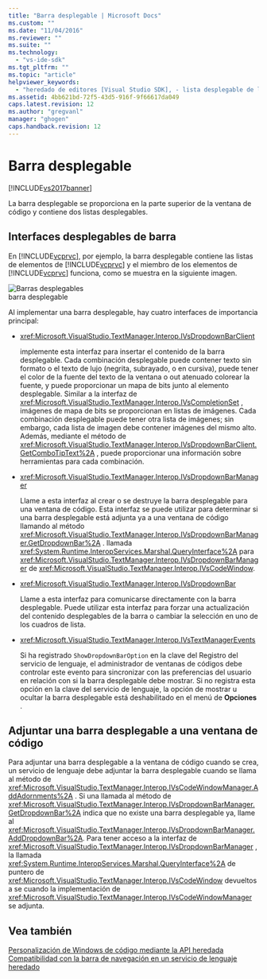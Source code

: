 ```yaml
---
title: "Barra desplegable | Microsoft Docs"
ms.custom: ""
ms.date: "11/04/2016"
ms.reviewer: ""
ms.suite: ""
ms.technology: 
  - "vs-ide-sdk"
ms.tgt_pltfrm: ""
ms.topic: "article"
helpviewer_keywords: 
  - "heredado de editores [Visual Studio SDK], - lista desplegable de la barra"
ms.assetid: 4bb621bd-72f5-43d5-916f-9f66617da049
caps.latest.revision: 12
ms.author: "gregvanl"
manager: "ghogen"
caps.handback.revision: 12
---
```

# Barra desplegable
[!INCLUDE[vs2017banner](../code-quality/includes/vs2017banner.md)]

La barra desplegable se proporciona en la parte superior de la ventana de código y contiene dos listas desplegables.  
  
## Interfaces desplegables de barra  
 En [!INCLUDE[vcprvc](../code-quality/includes/vcprvc_md.md)], por ejemplo, la barra desplegable contiene las listas de elementos de [!INCLUDE[vcprvc](../code-quality/includes/vcprvc_md.md)] y el miembro de los elementos de [!INCLUDE[vcprvc](../code-quality/includes/vcprvc_md.md)] funciona, como se muestra en la siguiente imagen.  
  
 ![Barras desplegables](../extensibility/media/vsdropdown_bar.gif "vsDropdown\_bar")  
barra desplegable  
  
 Al implementar una barra desplegable, hay cuatro interfaces de importancia principal:  
  
-   <xref:Microsoft.VisualStudio.TextManager.Interop.IVsDropdownBarClient>  
  
     implemente esta interfaz para insertar el contenido de la barra desplegable.  Cada combinación desplegable puede contener texto sin formato o el texto de lujo \(negrita, subrayado, o en cursiva\), puede tener el color de la fuente del texto de la ventana o out atenuado colorear la fuente, y puede proporcionar un mapa de bits junto al elemento desplegable.  Similar a la interfaz de <xref:Microsoft.VisualStudio.TextManager.Interop.IVsCompletionSet> , imágenes de mapa de bits se proporcionan en listas de imágenes.  Cada combinación desplegable puede tener otra lista de imágenes; sin embargo, cada lista de imagen debe contener imágenes del mismo alto.  Además, mediante el método de <xref:Microsoft.VisualStudio.TextManager.Interop.IVsDropdownBarClient.GetComboTipText%2A> , puede proporcionar una información sobre herramientas para cada combinación.  
  
-   <xref:Microsoft.VisualStudio.TextManager.Interop.IVsDropdownBarManager>  
  
     Llame a esta interfaz al crear o se destruye la barra desplegable para una ventana de código.  Esta interfaz se puede utilizar para determinar si una barra desplegable está adjunta ya a una ventana de código llamando al método <xref:Microsoft.VisualStudio.TextManager.Interop.IVsDropdownBarManager.GetDropdownBar%2A> .  llamada <xref:System.Runtime.InteropServices.Marshal.QueryInterface%2A> para <xref:Microsoft.VisualStudio.TextManager.Interop.IVsDropdownBarManager> de <xref:Microsoft.VisualStudio.TextManager.Interop.IVsCodeWindow>.  
  
-   <xref:Microsoft.VisualStudio.TextManager.Interop.IVsDropdownBar>  
  
     Llame a esta interfaz para comunicarse directamente con la barra desplegable.  Puede utilizar esta interfaz para forzar una actualización del contenido desplegables de la barra o cambiar la selección en uno de los cuadros de lista.  
  
-   <xref:Microsoft.VisualStudio.TextManager.Interop.IVsTextManagerEvents>  
  
     Si ha registrado `ShowDropdownBarOption` en la clave del Registro del servicio de lenguaje, el administrador de ventanas de códigos debe controlar este evento para sincronizar con las preferencias del usuario en relación con si la barra desplegable debe mostrar.  Si no registra esta opción en la clave del servicio de lenguaje, la opción de mostrar u ocultar la barra desplegable está deshabilitado en el menú de **Opciones** .  
  
## Adjuntar una barra desplegable a una ventana de código  
 Para adjuntar una barra desplegable a la ventana de código cuando se crea, un servicio de lenguaje debe adjuntar la barra desplegable cuando se llama al método de <xref:Microsoft.VisualStudio.TextManager.Interop.IVsCodeWindowManager.AddAdornments%2A> .  Si una llamada al método de <xref:Microsoft.VisualStudio.TextManager.Interop.IVsDropdownBarManager.GetDropdownBar%2A> indica que no existe una barra desplegable ya, llame al <xref:Microsoft.VisualStudio.TextManager.Interop.IVsDropdownBarManager.AddDropdownBar%2A>.  Para tener acceso a la interfaz de <xref:Microsoft.VisualStudio.TextManager.Interop.IVsDropdownBarManager> , la llamada <xref:System.Runtime.InteropServices.Marshal.QueryInterface%2A> de puntero de <xref:Microsoft.VisualStudio.TextManager.Interop.IVsCodeWindow> devueltos a se cuando la implementación de <xref:Microsoft.VisualStudio.TextManager.Interop.IVsCodeWindowManager> se adjunta.  
  
## Vea también  
 [Personalización de Windows de código mediante la API heredada](../extensibility/customizing-code-windows-by-using-the-legacy-api.md)   
 [Compatibilidad con la barra de navegación en un servicio de lenguaje heredado](../extensibility/internals/support-for-the-navigation-bar-in-a-legacy-language-service.md)